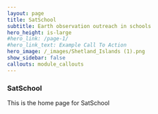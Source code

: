 ```yaml
---
layout: page
title: SatSchool
subtitle: Earth observation outreach in schools
hero_height: is-large
#hero_link: /page-1/
#hero_link_text: Example Call To Action
hero_image: /_images/Shetland_Islands (1).png
show_sidebar: false
callouts: module_callouts
---
```


### SatSchool

This is the home page for SatSchool
